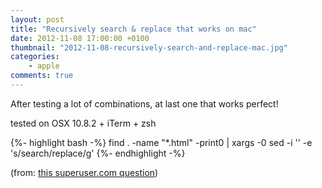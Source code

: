 ```yaml
---
layout: post
title: "Recursively search & replace that works on mac"
date: 2012-11-08 17:00:00 +0100
thumbnail: "2012-11-08-recursively-search-and-replace-mac.jpg"
categories:
    - apple
comments: true    
---
```

After testing a lot of combinations, at last one that works perfect!

tested on OSX 10.8.2 + iTerm + zsh

{%- highlight bash -%}
find . -name "*.html" -print0 | xargs -0 sed -i '' -e 's/search/replace/g'
{%- endhighlight -%}

(from: [this superuser.com question](http://superuser.com/questions/428493/how-can-i-do-a-recursive-find-and-replace-from-the-command-line))
